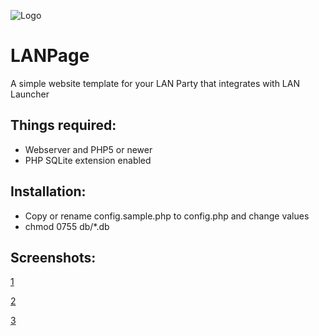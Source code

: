 ![Logo](https://github.com/eti-lan/LANPage/blob/master/assets/lan_page.png?raw=true) 
# LANPage
A simple website template for your LAN Party that integrates with LAN Launcher

## Things required:
* Webserver and PHP5 or newer
* PHP SQLite extension enabled

## Installation:
- Copy or rename config.sample.php to config.php and change values
- chmod 0755 db/*.db

## Screenshots:

[1](https://raw.githubusercontent.com/eti-lan/LANPage/master/_screenshots/1.png) 

[2](https://raw.githubusercontent.com/eti-lan/LANPage/master/_screenshots/2.png) 

[3](https://raw.githubusercontent.com/eti-lan/LANPage/master/_screenshots/3.png) 
